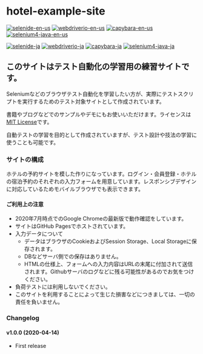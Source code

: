 # hotel-example-site

[![selenide-en-us](https://github.com/testplanisphere/hotel-example-selenide-en-us/actions/workflows/test.yml/badge.svg)](https://github.com/testplanisphere/hotel-example-selenide-en-us/actions/workflows/test.yml)
[![webdriverio-en-us](https://github.com/testplanisphere/hotel-example-webdriverio-en-us/actions/workflows/test.yml/badge.svg)](https://github.com/testplanisphere/hotel-example-webdriverio-en-us/actions/workflows/test.yml)
[![capybara-en-us](https://github.com/testplanisphere/hotel-example-capybara-en-us/actions/workflows/test.yml/badge.svg)](https://github.com/testplanisphere/hotel-example-capybara-en-us/actions/workflows/test.yml)
[![selenium4-java-en-us](https://github.com/testplanisphere/hotel-example-selenium4-java-en-us/actions/workflows/test.yml/badge.svg)](https://github.com/testplanisphere/hotel-example-selenium4-java-en-us/actions/workflows/test.yml)

[![selenide-ja](https://github.com/testplanisphere/hotel-example-selenide-ja/actions/workflows/test.yml/badge.svg)](https://github.com/testplanisphere/hotel-example-selenide-ja/actions/workflows/test.yml)
[![webdriverio-ja](https://github.com/testplanisphere/hotel-example-webdriverio-ja/actions/workflows/test.yml/badge.svg)](https://github.com/testplanisphere/hotel-example-webdriverio-ja/actions/workflows/test.yml)
[![capybara-ja](https://github.com/testplanisphere/hotel-example-capybara-ja/actions/workflows/test.yml/badge.svg)](https://github.com/testplanisphere/hotel-example-capybara-ja/actions/workflows/test.yml)
[![selenium4-java-ja](https://github.com/testplanisphere/hotel-example-selenium4-java-ja/actions/workflows/test.yml/badge.svg)](https://github.com/testplanisphere/hotel-example-selenium4-java-ja/actions/workflows/test.yml)

## このサイトはテスト自動化の学習用の練習サイトです。

Seleniumなどのブラウザテスト自動化を学習したい方が、実際にテストスクリプトを実行するためのテスト対象サイトとして作成されています。

書籍やブログなどでのサンプルやデモにもお使いいただけます。ライセンスは [MIT License](https://github.com/testplanisphere/hotel-example-site/blob/master/LICENSE)です。

自動テストの学習を目的として作成されていますが、テスト設計や技法の学習に使うことも可能です。

### サイトの構成

ホテルの予約サイトを模した作りになっています。ログイン・会員登録・ホテルの宿泊予約のそれぞれの入力フォームを用意しています。レスポンシブデザインに対応しているためモバイルブラウザでも表示できます。

#### ご利用上の注意

- 2020年7月時点でのGoogle Chromeの最新版で動作確認をしています。
- サイトはGitHub Pagesでホストされています。
- 入力データについて
  - データはブラウザのCookieおよびSession Storage、Local Storageに保存されます。
  - DBなどサーバ側での保存はありません。
  - HTMLの仕様上、フォームへの入力内容はURLの末尾に付加されて送信されます。Githubサーバのログなどに残る可能性があるのでお気をつけください。
- 負荷テストには利用しないでください。
- このサイトを利用することによって生じた損害などにつきましては、一切の責任を負いません。
### Changelog
#### v1.0.0 (2020-04-14)

* First release
